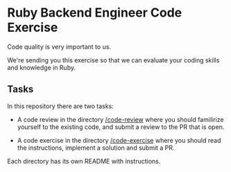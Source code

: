 # Ruby Backend Engineer Code Exercise

Code quality is very important to us.

We're sending you this exercise so that we can evaluate your coding skills and
knowledge in Ruby.

## Tasks

In this repository there are two tasks:

- A code review in the directory [/code-review](/code-review) where you
should familirize yourself to the existing code, and submit a review to the PR
that is open.

- A code exercise in the directory [/code-exercise](/code-exercise) where you
should read the instructions, implement a solution and submit a PR.

Each directory has its own README with instructions.
